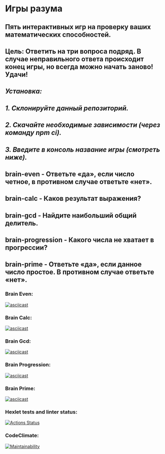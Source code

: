 # Игры разума

## Пять интерактивных игр на проверку ваших математических способностей.

## Цель: Ответить на три вопроса подряд. В случае неправильного ответа происходит конец игры, но всегда можно начать заново! Удачи!

## _Установка:_

## _1. Склонируйте данный репозиторий._

## _2. Скачайте необходимые зависимости (через команду npm ci)._

## _3. Введите в консоль название игры (смотреть ниже)._

## **brain-even** - Ответьте «да», если число четное, в противном случае ответьте «нет».

## **brain-calc** - Каков результат выражения?

## **brain-gcd** - Найдите наибольший общий делитель.

## **brain-progression** - Какого числа не хватает в прогрессии?

## **brain-prime** - Ответьте «да», если данное число простое. В противном случае ответьте «нет».

### Brain Even:

[![asciicast](https://asciinema.org/a/gcoIxGAN4QdNDI46DnDPvdCZC.svg)](https://asciinema.org/a/gcoIxGAN4QdNDI46DnDPvdCZC)

### Brain Calc:

[![asciicast](https://asciinema.org/a/o6oXNb9vS0W0xQt3wrn7QhsJU.svg)](https://asciinema.org/a/o6oXNb9vS0W0xQt3wrn7QhsJU)

### Brain Gcd:

[![asciicast](https://asciinema.org/a/0cDN9PNWPrZAMIjbfvbrGyog9.svg)](https://asciinema.org/a/0cDN9PNWPrZAMIjbfvbrGyog9)

### Brain Progression:

[![asciicast](https://asciinema.org/a/fbRvSYPEatFe4452USaj4xSE9.svg)](https://asciinema.org/a/fbRvSYPEatFe4452USaj4xSE9)

### Brain Prime:

[![asciicast](https://asciinema.org/a/L3n93ErGWU0sqeuktAZmhX9FT.svg)](https://asciinema.org/a/L3n93ErGWU0sqeuktAZmhX9FT)

### Hexlet tests and linter status:

[![Actions Status](https://github.com/chukichao/frontend-project-44/actions/workflows/hexlet-check.yml/badge.svg)](https://github.com/chukichao/frontend-project-44/actions)

### CodeClimate:

[![Maintainability](https://api.codeclimate.com/v1/badges/7833750f09599b54f834/maintainability)](https://codeclimate.com/github/chukichao/frontend-project-44/maintainability)

